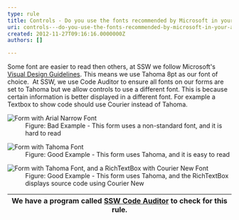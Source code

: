 ```yaml
---
type: rule
title: Controls - Do you use the fonts recommended by Microsoft in your application? (Windows Forms Only)
uri: controls---do-you-use-the-fonts-recommended-by-microsoft-in-your-application-windows-forms-only
created: 2012-11-27T09:16:16.0000000Z
authors: []

---
```


 
Some font are easier to read then others, at SSW we follow Microsoft's [Visual Design Guidelines](http&#58;//www.ssw.com.au/ssw/Redirect/Microsoft/MSDNInterfaceText.htm). This means we use Tahoma 8pt as our font of choice.
   ​
At SSW, we use Code Auditor to ensure all fonts on our forms are set to Tahoma but we allow controls to use a different font. This is because certain information is better displayed in a different font. For example a Textbox to show code should use Courier instead of Tahoma.
<dl class="badImage"><dt><img alt="Form with Arial Narrow Font" src="http&#58;//www.ssw.com.au/ssw/Standards/Rules/Images/FontBadArialNarrow.gif"></dt>
<dd>Figure&#58; Bad Example - This form uses a non-standard font, and it is hard to read</dd></dl><dl class="goodImage"><dt><img alt="Form with Tahoma Font" src="http&#58;//www.ssw.com.au/ssw/Standards/Rules/Images/FontGoodTahoma.gif"></dt>
<dd>Figure&#58; Good Example - This form uses Tahoma, and it is easy to read</dd></dl><dl class="goodImage"><dt><img alt="Form with Tahoma Font, and a RichTextBox with Courier New Font" src="http&#58;//www.ssw.com.au/ssw/Standards/Rules/Images/FontCourierNew.gif"></dt>
<dd>Figure&#58; Good Example - This form uses Tahoma, and the RichTextBox displays source code using Courier New</dd></dl>

| We have a program called [SSW Code Auditor](http&#58;//www.ssw.com.au/ssw/CodeAuditor/Rules.aspx#VBFont) to check for this rule. |
| --- |


